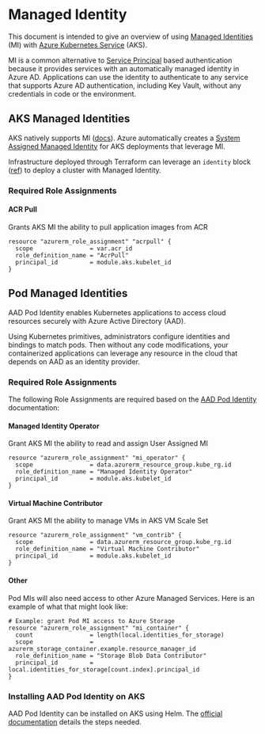 # Managed Identity

This document is intended to give an overview of using [Managed Identities](https://docs.microsoft.com/en-us/azure/active-directory/managed-identities-azure-resources/overview) (MI) with [Azure Kubernetes Service](https://azure.microsoft.com/en-us/services/kubernetes-service/) (AKS).

MI is a common alternative to [Service Principal](https://docs.microsoft.com/en-us/azure/active-directory/develop/app-objects-and-service-principals) based authentication because it provides services with an automatically managed identity in Azure AD. Applications can use the identity to authenticate to any service that supports Azure AD authentication, including Key Vault, without any credentials in code or the environment.

## AKS Managed Identities

AKS natively supports MI ([docs](https://docs.microsoft.com/en-us/azure/aks/use-managed-identity)). Azure automatically creates a [System Assigned Managed Identity](https://docs.microsoft.com/en-us/azure/active-directory/managed-identities-azure-resources/overview#managed-identity-types) for AKS deployments that leverage MI.

Infrastructure deployed through Terraform can leverage an `identity` block ([ref](https://www.terraform.io/docs/providers/azurerm/r/kubernetes_cluster.html#identity)) to deploy a cluster with Managed Identity.

### Required Role Assignments

#### ACR Pull

Grants AKS MI the ability to pull application images from ACR

```hcl
resource "azurerm_role_assignment" "acrpull" {
  scope                = var.acr_id
  role_definition_name = "AcrPull"
  principal_id         = module.aks.kubelet_id
}
```

## Pod Managed Identities

AAD Pod Identity enables Kubernetes applications to access cloud resources securely with Azure Active Directory (AAD).

Using Kubernetes primitives, administrators configure identities and bindings to match pods. Then without any code modifications, your containerized applications can leverage any resource in the cloud that depends on AAD as an identity provider.

### Required Role Assignments

The following Role Assignments are required based on the [AAD Pod Identity](https://github.com/Azure/aad-pod-identity/blob/master/docs/readmes/README.role-assignment.md) documentation:

#### Managed Identity Operator

Grant AKS MI the ability to read and assign User Assigned MI

```hcl
resource "azurerm_role_assignment" "mi_operator" {
  scope                = data.azurerm_resource_group.kube_rg.id
  role_definition_name = "Managed Identity Operator"
  principal_id         = module.aks.kubelet_id
}
```

#### Virtual Machine Contributor

Grant AKS MI the ability to manage VMs in AKS VM Scale Set 

```hcl
resource "azurerm_role_assignment" "vm_contrib" {
  scope                = data.azurerm_resource_group.kube_rg.id
  role_definition_name = "Virtual Machine Contributor"
  principal_id         = module.aks.kubelet_id
}
```

#### Other

Pod MIs will also need access to other Azure Managed Services. Here is an example of what that might look like:

```hcl
# Example: grant Pod MI access to Azure Storage
resource "azurerm_role_assignment" "mi_container" {
  count                = length(local.identities_for_storage)
  scope                = azurerm_storage_container.example.resource_manager_id
  role_definition_name = "Storage Blob Data Contributor"
  principal_id         = local.identities_for_storage[count.index].principal_id
}
```

### Installing AAD Pod Identity on AKS

AAD Pod Identity can be installed on AKS using Helm. The [official documentation](https://github.com/Azure/aad-pod-identity#1-deploy-aad-pod-identity) details the steps needed.
